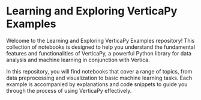 # Learning and Exploring VerticaPy Examples

Welcome to the Learning and Exploring VerticaPy Examples repository! This collection of notebooks is designed to help you understand the fundamental features and functionalities of VerticaPy, a powerful Python library for data analysis and machine learning in conjunction with Vertica.

In this repository, you will find notebooks that cover a range of topics, from data preprocessing and visualization to basic machine learning tasks. Each example is accompanied by explanations and code snippets to guide you through the process of using VerticaPy effectively.